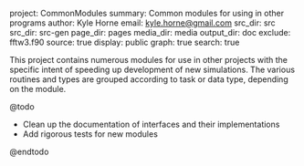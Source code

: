 project: CommonModules
summary: Common modules for using in other programs
author: Kyle Horne
email: kyle.horne@gmail.com
src_dir: src
src_dir: src-gen
page_dir: pages
media_dir: media
output_dir: doc
exclude: fftw3.f90
source: true
display: public
graph: true
search: true

This project contains numerous modules for use in other projects with the specific intent of speeding up development of new simulations.
The various routines and types are grouped according to task or data type, depending on the module.

@todo

* Clean up the documentation of interfaces and their implementations
* Add rigorous tests for new modules

@endtodo
